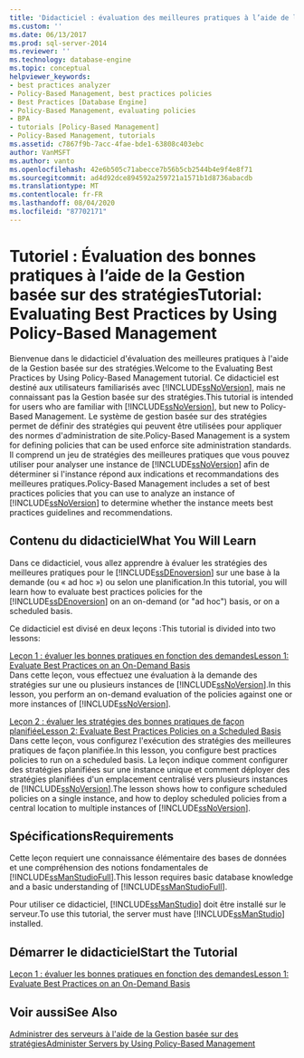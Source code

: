 ```yaml
---
title: 'Didacticiel : évaluation des meilleures pratiques à l’aide de la gestion basée sur des stratégies | Microsoft Docs'
ms.custom: ''
ms.date: 06/13/2017
ms.prod: sql-server-2014
ms.reviewer: ''
ms.technology: database-engine
ms.topic: conceptual
helpviewer_keywords:
- best practices analyzer
- Policy-Based Management, best practices policies
- Best Practices [Database Engine]
- Policy-Based Management, evaluating policies
- BPA
- tutorials [Policy-Based Management]
- Policy-Based Management, tutorials
ms.assetid: c7867f9b-7acc-4fae-bde1-63808c403ebc
author: VanMSFT
ms.author: vanto
ms.openlocfilehash: 42e6b505c71abecce7b56b5cb2544b4e9f4e8f71
ms.sourcegitcommit: ad4d92dce894592a259721a1571b1d8736abacdb
ms.translationtype: MT
ms.contentlocale: fr-FR
ms.lasthandoff: 08/04/2020
ms.locfileid: "87702171"
---
```

# <a name="tutorial-evaluating-best-practices-by-using-policy-based-management"></a><span data-ttu-id="3d7a7-102">Tutoriel : Évaluation des bonnes pratiques à l’aide de la Gestion basée sur des stratégies</span><span class="sxs-lookup"><span data-stu-id="3d7a7-102">Tutorial: Evaluating Best Practices by Using Policy-Based Management</span></span>
  <span data-ttu-id="3d7a7-103">Bienvenue dans le didacticiel d'évaluation des meilleures pratiques à l'aide de la Gestion basée sur des stratégies.</span><span class="sxs-lookup"><span data-stu-id="3d7a7-103">Welcome to the Evaluating Best Practices by Using Policy-Based Management tutorial.</span></span> <span data-ttu-id="3d7a7-104">Ce didacticiel est destiné aux utilisateurs familiarisés avec [!INCLUDE[ssNoVersion](../includes/ssnoversion-md.md)], mais ne connaissant pas la Gestion basée sur des stratégies.</span><span class="sxs-lookup"><span data-stu-id="3d7a7-104">This tutorial is intended for users who are familiar with [!INCLUDE[ssNoVersion](../includes/ssnoversion-md.md)], but new to Policy-Based Management.</span></span> <span data-ttu-id="3d7a7-105">Le système de gestion basée sur des stratégies permet de définir des stratégies qui peuvent être utilisées pour appliquer des normes d'administration de site.</span><span class="sxs-lookup"><span data-stu-id="3d7a7-105">Policy-Based Management is a system for defining policies that can be used enforce site administration standards.</span></span> <span data-ttu-id="3d7a7-106">Il comprend un jeu de stratégies des meilleures pratiques que vous pouvez utiliser pour analyser une instance de [!INCLUDE[ssNoVersion](../includes/ssnoversion-md.md)] afin de déterminer si l'instance répond aux indications et recommandations des meilleures pratiques.</span><span class="sxs-lookup"><span data-stu-id="3d7a7-106">Policy-Based Management includes a set of best practices policies that you can use to analyze an instance of [!INCLUDE[ssNoVersion](../includes/ssnoversion-md.md)] to determine whether the instance meets best practices guidelines and recommendations.</span></span>  
  
## <a name="what-you-will-learn"></a><span data-ttu-id="3d7a7-107">Contenu du didacticiel</span><span class="sxs-lookup"><span data-stu-id="3d7a7-107">What You Will Learn</span></span>  
 <span data-ttu-id="3d7a7-108">Dans ce didacticiel, vous allez apprendre à évaluer les stratégies des meilleures pratiques pour le [!INCLUDE[ssDEnoversion](../includes/ssdenoversion-md.md)] sur une base à la demande (ou « ad hoc ») ou selon une planification.</span><span class="sxs-lookup"><span data-stu-id="3d7a7-108">In this tutorial, you will learn how to evaluate best practices policies for the [!INCLUDE[ssDEnoversion](../includes/ssdenoversion-md.md)] on an on-demand (or "ad hoc") basis, or on a scheduled basis.</span></span>  
  
 <span data-ttu-id="3d7a7-109">Ce didacticiel est divisé en deux leçons :</span><span class="sxs-lookup"><span data-stu-id="3d7a7-109">This tutorial is divided into two lessons:</span></span>  
  
 [<span data-ttu-id="3d7a7-110">Leçon 1 : évaluer les bonnes pratiques en fonction des demandes</span><span class="sxs-lookup"><span data-stu-id="3d7a7-110">Lesson 1: Evaluate Best Practices on an On-Demand Basis</span></span>](../../2014/tutorials/lesson-1-evaluate-best-practices-on-an-on-demand-basis.md)  
 <span data-ttu-id="3d7a7-111">Dans cette leçon, vous effectuez une évaluation à la demande des stratégies sur une ou plusieurs instances de [!INCLUDE[ssNoVersion](../includes/ssnoversion-md.md)].</span><span class="sxs-lookup"><span data-stu-id="3d7a7-111">In this lesson, you perform an on-demand evaluation of the policies against one or more instances of [!INCLUDE[ssNoVersion](../includes/ssnoversion-md.md)].</span></span>  
  
 [<span data-ttu-id="3d7a7-112">Leçon 2 : évaluer les stratégies des bonnes pratiques de façon planifiée</span><span class="sxs-lookup"><span data-stu-id="3d7a7-112">Lesson 2: Evaluate Best Practices Policies on a Scheduled Basis</span></span>](../../2014/tutorials/lesson-2-evaluate-best-practices-policies-on-a-scheduled-basis.md)  
 <span data-ttu-id="3d7a7-113">Dans cette leçon, vous configurez l'exécution des stratégies des meilleures pratiques de façon planifiée.</span><span class="sxs-lookup"><span data-stu-id="3d7a7-113">In this lesson, you configure best practices policies to run on a scheduled basis.</span></span> <span data-ttu-id="3d7a7-114">La leçon indique comment configurer des stratégies planifiées sur une instance unique et comment déployer des stratégies planifiées d'un emplacement centralisé vers plusieurs instances de [!INCLUDE[ssNoVersion](../includes/ssnoversion-md.md)].</span><span class="sxs-lookup"><span data-stu-id="3d7a7-114">The lesson shows how to configure scheduled policies on a single instance, and how to deploy scheduled policies from a central location to multiple instances of [!INCLUDE[ssNoVersion](../includes/ssnoversion-md.md)].</span></span>  
  
## <a name="requirements"></a><span data-ttu-id="3d7a7-115">Spécifications</span><span class="sxs-lookup"><span data-stu-id="3d7a7-115">Requirements</span></span>  
 <span data-ttu-id="3d7a7-116">Cette leçon requiert une connaissance élémentaire des bases de données et une compréhension des notions fondamentales de [!INCLUDE[ssManStudioFull](../includes/ssmanstudiofull-md.md)].</span><span class="sxs-lookup"><span data-stu-id="3d7a7-116">This lesson requires basic database knowledge and a basic understanding of [!INCLUDE[ssManStudioFull](../includes/ssmanstudiofull-md.md)].</span></span>  
  
 <span data-ttu-id="3d7a7-117">Pour utiliser ce didacticiel, [!INCLUDE[ssManStudio](../includes/ssmanstudio-md.md)] doit être installé sur le serveur.</span><span class="sxs-lookup"><span data-stu-id="3d7a7-117">To use this tutorial, the server must have [!INCLUDE[ssManStudio](../includes/ssmanstudio-md.md)] installed.</span></span>  
  
## <a name="start-the-tutorial"></a><span data-ttu-id="3d7a7-118">Démarrer le didacticiel</span><span class="sxs-lookup"><span data-stu-id="3d7a7-118">Start the Tutorial</span></span>  
 [<span data-ttu-id="3d7a7-119">Leçon 1 : évaluer les bonnes pratiques en fonction des demandes</span><span class="sxs-lookup"><span data-stu-id="3d7a7-119">Lesson 1: Evaluate Best Practices on an On-Demand Basis</span></span>](../../2014/tutorials/lesson-1-evaluate-best-practices-on-an-on-demand-basis.md)  
  
## <a name="see-also"></a><span data-ttu-id="3d7a7-120">Voir aussi</span><span class="sxs-lookup"><span data-stu-id="3d7a7-120">See Also</span></span>  
 [<span data-ttu-id="3d7a7-121">Administrer des serveurs à l'aide de la Gestion basée sur des stratégies</span><span class="sxs-lookup"><span data-stu-id="3d7a7-121">Administer Servers by Using Policy-Based Management</span></span>](../relational-databases/policy-based-management/administer-servers-by-using-policy-based-management.md)  
  
  
